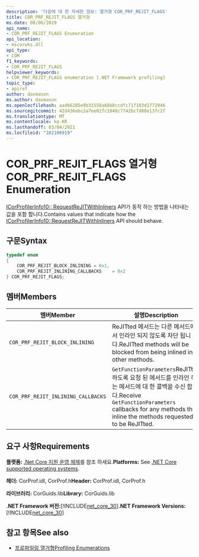 ```yaml
---
description: '다음에 대 한 자세한 정보: 열거형 COR_PRF_REJIT_FLAGS'
title: COR_PRF_REJIT_FLAGS 열거형
ms.date: 08/06/2019
api_name:
- COR_PRF_REJIT_FLAGS Enumeration
api_location:
- mscorwks.dll
api_type:
- COM
f1_keywords:
- COR_PRF_REJIT_FLAGS
helpviewer_keywords:
- COR_PRF_REJIT_FLAGS enumeration [.NET Framework profiling]
topic_type:
- apiref
author: davmason
ms.author: davmason
ms.openlocfilehash: aad66285e9b31558a68b8ccdfc71f103d1772946
ms.sourcegitcommit: 42d436ebc2a7ee02fc1848c7742bc7d80e13fc2f
ms.translationtype: MT
ms.contentlocale: ko-KR
ms.lasthandoff: 03/04/2021
ms.locfileid: "102106919"
---
```

# <a name="cor_prf_rejit_flags-enumeration"></a><span data-ttu-id="84b49-103">COR_PRF_REJIT_FLAGS 열거형</span><span class="sxs-lookup"><span data-stu-id="84b49-103">COR_PRF_REJIT_FLAGS Enumeration</span></span>

<span data-ttu-id="84b49-104">[ICorProfilerInfo10:: RequestReJITWithInliners](icorprofilerinfo10-requestrejitwithinliners-method.md) API가 동작 하는 방법을 나타내는 값을 포함 합니다.</span><span class="sxs-lookup"><span data-stu-id="84b49-104">Contains values that indicate how the [ICorProfilerInfo10::RequestReJITWithInliners](icorprofilerinfo10-requestrejitwithinliners-method.md) API should behave.</span></span>  
  
## <a name="syntax"></a><span data-ttu-id="84b49-105">구문</span><span class="sxs-lookup"><span data-stu-id="84b49-105">Syntax</span></span>  
  
```cpp  
typedef enum  
{
    COR_PRF_REJIT_BLOCK_INLINING = 0x1,
    COR_PRF_REJIT_INLINING_CALLBACKS    = 0x2
} COR_PRF_REJIT_FLAGS;  
```  
  
## <a name="members"></a><span data-ttu-id="84b49-106">멤버</span><span class="sxs-lookup"><span data-stu-id="84b49-106">Members</span></span>  
  
|<span data-ttu-id="84b49-107">멤버</span><span class="sxs-lookup"><span data-stu-id="84b49-107">Member</span></span>|<span data-ttu-id="84b49-108">설명</span><span class="sxs-lookup"><span data-stu-id="84b49-108">Description</span></span>|  
|------------|-----------------|  
|`COR_PRF_REJIT_BLOCK_INLINING`| <span data-ttu-id="84b49-109">ReJITted 메서드는 다른 메서드에서 인라인 되지 않도록 차단 됩니다.</span><span class="sxs-lookup"><span data-stu-id="84b49-109">ReJITted methods will be blocked from being inlined in other methods.</span></span> |  
|`COR_PRF_REJIT_INLINING_CALLBACKS`| <span data-ttu-id="84b49-110">`GetFunctionParameters`ReJITted 하도록 요청 된 메서드를 인라인 하는 메서드에 대 한 콜백을 수신 합니다.</span><span class="sxs-lookup"><span data-stu-id="84b49-110">Receive `GetFunctionParameters` callbacks for any methods that inline the methods requested to be ReJITted.</span></span> |  

## <a name="requirements"></a><span data-ttu-id="84b49-111">요구 사항</span><span class="sxs-lookup"><span data-stu-id="84b49-111">Requirements</span></span>  

 <span data-ttu-id="84b49-112">**플랫폼:** [.Net Core 지원 운영 체제](../../../core/install/windows.md?pivots=os-windows)를 참조 하세요.</span><span class="sxs-lookup"><span data-stu-id="84b49-112">**Platforms:** See [.NET Core supported operating systems](../../../core/install/windows.md?pivots=os-windows).</span></span>  
  
 <span data-ttu-id="84b49-113">**헤더:** CorProf.idl, CorProf.h</span><span class="sxs-lookup"><span data-stu-id="84b49-113">**Header:** CorProf.idl, CorProf.h</span></span>  
  
 <span data-ttu-id="84b49-114">**라이브러리:** CorGuids.lib</span><span class="sxs-lookup"><span data-stu-id="84b49-114">**Library:** CorGuids.lib</span></span>  
  
 <span data-ttu-id="84b49-115">**.NET Framework 버전:**[!INCLUDE[net_core_30](../../../../includes/net-core-30-md.md)]</span><span class="sxs-lookup"><span data-stu-id="84b49-115">**.NET Framework Versions:** [!INCLUDE[net_core_30](../../../../includes/net-core-30-md.md)]</span></span>
  
## <a name="see-also"></a><span data-ttu-id="84b49-116">참고 항목</span><span class="sxs-lookup"><span data-stu-id="84b49-116">See also</span></span>

- [<span data-ttu-id="84b49-117">프로파일링 열거형</span><span class="sxs-lookup"><span data-stu-id="84b49-117">Profiling Enumerations</span></span>](profiling-enumerations.md)

